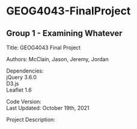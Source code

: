 # GEOG4043-FinalProject
## Group 1 - Examining Whatever

Title: GEOG4043 Final Project

Authors: McClain, Jason, Jeremy, Jordan

Dependencies:<br/>
  jQuery 3.6.0<br/>
  D3.js<br/>
  Leaflet 1.6<br/>

Code Version:<br/>
  Last Updated: October 19th, 2021<br/>

Project Description:
